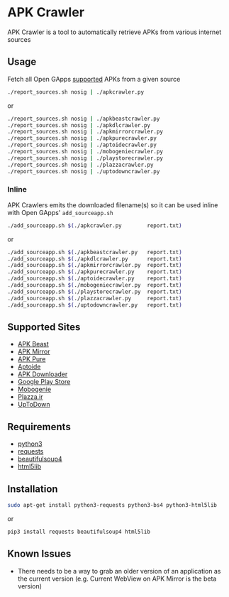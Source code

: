 # APK Crawler
APK Crawler is a tool to automatically retrieve APKs from various internet sources

## Usage
Fetch all Open GApps [supported](https://github.com/opengapps/opengapps/wiki/Advanced-Features-and-Options#include-and-exclude-google-applications) APKs from a given source
```sh
./report_sources.sh nosig | ./apkcrawler.py
```
or
```sh
./report_sources.sh nosig | ./apkbeastcrawler.py
./report_sources.sh nosig | ./apkdlcrawler.py
./report_sources.sh nosig | ./apkmirrorcrawler.py
./report_sources.sh nosig | ./apkpurecrawler.py
./report_sources.sh nosig | ./aptoidecrawler.py
./report_sources.sh nosig | ./mobogeniecrawler.py
./report_sources.sh nosig | ./playstorecrawler.py
./report_sources.sh nosig | ./plazzacrawler.py
./report_sources.sh nosig | ./uptodowncrawler.py
```

### Inline
APK Crawlers emits the downloaded filename(s) so it can be used inline with Open GApps' `add_sourceapp.sh`
```sh
./add_sourceapp.sh $(./apkcrawler.py        report.txt)
```
or
```sh
./add_sourceapp.sh $(./apkbeastcrawler.py   report.txt)
./add_sourceapp.sh $(./apkdlcrawler.py      report.txt)
./add_sourceapp.sh $(./apkmirrorcrawler.py  report.txt)
./add_sourceapp.sh $(./apkpurecrawler.py    report.txt)
./add_sourceapp.sh $(./aptoidecrawler.py    report.txt)
./add_sourceapp.sh $(./mobogeniecrawler.py  report.txt)
./add_sourceapp.sh $(./playstorecrawler.py  report.txt)
./add_sourceapp.sh $(./plazzacrawler.py     report.txt)
./add_sourceapp.sh $(./uptodowncrawler.py   report.txt)
```

## Supported Sites
- [APK Beast](http://apkbeast.com)
- [APK Mirror](http://apkmirror.com)
- [APK Pure](http://apkpure.com)
- [Aptoide](http://aptoide.com)
- [APK Downloader](http://apk-dl.com)
- [Google Play Store](https://play.google.com/store/)
- [Mobogenie](http://mobogenie.com/)
- [Plazza.ir](http://plazza.ir)
- [UpToDown](http://en.uptodown.com/android)

## Requirements
- [python3](https://www.python.org/downloads/)
- [requests](https://pypi.python.org/pypi/requests)
- [beautifulsoup4](https://pypi.python.org/pypi/beautifulsoup4/)
- [html5lib](https://pypi.python.org/pypi/html5lib)

## Installation
```sh
sudo apt-get install python3-requests python3-bs4 python3-html5lib
```
or
```sh
pip3 install requests beautifulsoup4 html5lib
```

## Known Issues
- There needs to be a way to grab an older version of an application as the current version (e.g. Current WebView on APK Mirror is the beta version)
